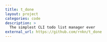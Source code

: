 ```yaml
---
title: t_done
layout: project
categories: code
description: >
  The simplest CLI todo list manager ever
external_url: https://github.com/rnkn/t_done
---
```

